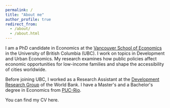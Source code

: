 ```yaml
---
permalink: /
title: "About me"
author_profile: true
redirect_from: 
  - /about/
  - /about.html
---
```

I am a PhD candidate in Economics at the [Vancouver School of Economics](https://economics.ubc.ca/) in the University of British Columbia (UBC). I work on topics in Development and Urban Economics. My research examines how public policies affect economic opportunities for low-income families and shape the accessibility of cities worldwide.

Before joining UBC, I worked as a Research Assistant at the [Development Research Group](https://www.worldbank.org/en/about/unit/unit-dec/research) of the World Bank. I have a Master's and a Bachelor's degree in Economics from [PUC-Rio](https://www.econ.puc-rio.br/en).

You can find my CV here.
